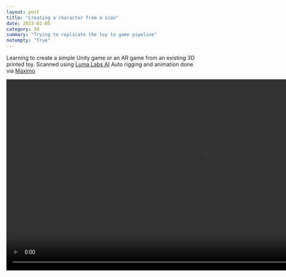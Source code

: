 ```yaml
---
layout: post
title: "Creating a character from a scan"
date: 2023-01-05
category: 3d
summary: "Trying to replicate the toy to game pipeline"
notempty: "True"
---
```


Learning to create a simple Unity game or an AR game from an existing 3D printed toy. 
Scanned using [Luma Labs AI](https://lumalabs.ai/)
Auto rigging and animation done via [Maximo](https://www.mixamo.com/#/)

<div style="text-align:center">
 <video height="500" controls>
  <source src="/images/3D/mecha_jump.mp4" type="video/mp4">
Your browser does not support the video tag.
</video> 
</div>
